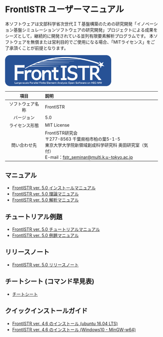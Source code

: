<!-- 表記は FrontISTR ver. 0.0 で統一します -->
# FrontISTR ユーザーマニュアル

本ソフトウェアは文部科学省次世代ＩＴ基盤構築のための研究開発「イノベーション基盤シミュレーションソフトウェアの研究開発」プロジェクトによる成果をシーズとして，継続的に開発されている並列有限要素解析プログラムです。
本ソフトウェアを無償または営利目的でご使用になる場合、「MITライセンス」をご了承頂くことが前提となります。

<img src="./image/FrontISTR_logo.png" width="350px">

| 項目 | 説明 |
|:---------:|:---------|
| ソフトウェア名称 | FrontISTR |
| バージョン | 5.0 |
| ライセンス形態 | MIT License |
| 問い合わせ先 | FrontISTR研究会<br> 〒277-8563 千葉県柏市柏の葉5-1-5<br> 東京大学大学院新領域創成科学研究科 奥田研究室（気付）<br> E-mail：fstr_seminar@multi.k.u-tokyo.ac.jp |

## マニュアル

  - [FrontISTR ver. 5.0 インストールマニュアル](01_install/install_00/index.html)
  - [FrontISTR ver. 5.0 理論マニュアル](02_theory/theory_00/index.html)
  - [FrontISTR ver. 5.0 解析マニュアル](03_analysis/analysis_00/index.html)

## チュートリアル例題

  - [FrontISTR ver. 5.0 チュートリアルマニュアル](04_tutorial/tutorial_00/index.html)
  - [FrontISTR ver. 5.0 例題マニュアル](05_example/example_00/index.html)

## リリースノート

  - [FrontISTR ver. 5.0 リリースノート](06_release_note/00_release_note/index.html)

## チートシート (コマンド早見表)

  - [チートシート](07_cheat_sheet/00_cheat_sheet/index.html)

## クイックインストールガイド

  - [FrontISTR ver. 4.6 のインストール (ubuntu 16.04 LTS)](08_quick_guide/00_FrontISTR_install_quickguide_ubuntu/index.html)
  - [FrontISTR ver. 4.6 のインストール (Windows10 - MinGW-w64)](08_quick_guide/01_FrontISTR_install_quickguide_windows/index.html)
